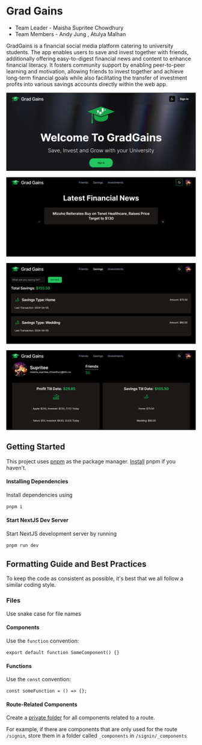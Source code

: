# Grad Gains

- Team Leader - Maisha Supritee Chowdhury
- Team Members - Andy Jung , Atulya Malhan

GradGains is a financial social media platform catering to university students. The app enables users to save and invest together with friends, additionally offering easy-to-digest financial news and content to enhance financial literacy. It fosters community support by enabling peer-to-peer learning and motivation, allowing friends to invest together and achieve long-term financial goals while also facilitating the transfer of investment profits into various savings accounts directly within the web app.

![Grad Gains Landing Page](https://github.com/maishaSupritee/grad-gains/blob/main/screenshots/app.png?raw=true "Grad Gains Landing Page")

![Grad Gains Dashboard](https://github.com/maishaSupritee/grad-gains/blob/main/screenshots/app2.png?raw=true "Grad Gains Dashboard")

![Grad Gains Savings Page](https://github.com/maishaSupritee/grad-gains/blob/main/screenshots/app3.png?raw=true "Grad Gains Savings Page")

![Grad Gains Profile Page](https://github.com/maishaSupritee/grad-gains/blob/main/screenshots/app4.png?raw=true "Grad Gains Profile Page")

## Getting Started

This project uses [pnpm](https://pnpm.io/) as the package manager. [Install](https://pnpm.io/installation#using-a-standalone-script) pnpm if you haven't.

#### Installing Dependencies

Install dependencies using

```bash
pnpm i
```

#### Start NextJS Dev Server

Start NextJS development server by running

```bash
pnpm run dev
```

## Formatting Guide and Best Practices

To keep the code as consistent as possible, it's best that we all follow a similar coding style.

### Files

Use snake case for file names

#### Components

Use the `function` convention:

```tsx
export default function SomeComponent() {}
```

#### Functions

Use the `const` convention:

```tsx
const someFunction = () => {};
```

#### Route-Related Components

Create a [private folder](<https://nextjs.org/docs/getting-started/project-structure#dynamic-routes:~:text=all%20route%20segment-,Route%20Groups%20and%20Private%20Folders,-(folder)>) for all components related to a route.

For example, if there are components that are only used for the route `/signin`, store them in a folder called `_components` in `/signin/_components`
